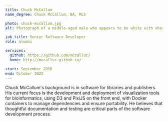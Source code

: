 ```yaml
---
title: Chuck McCallum
name_degree: Chuck McCallum, BA, MLS

photo: chuck-mccallum.jpg
alt: Photograph of a middle-aged male who appears to be white with short red-brown hair that’s thinner at the crown, side burns, a goatee, and oval wire-rimmed glasses in front of a whiteboard covered in formulas written with green whiteboard marker.

job_title: Senior Software Developer
role: alumni

services:
  github: https://github.com/mccalluc/
  home: http://mccalluc.github.io/

start: September 2016
end: October 2022
---
```

Chuck McCallum's background is in software for libraries and publishers. His current focus is the development and deployment of visualization tools for bioinformatics, using D3 and PixiJS on the front end, with Docker containers to manage dependencies and ensure portability. He believes that thoughtful documentation and testing are critical parts of the software development process.
